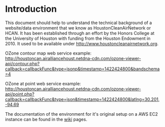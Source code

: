 # Introduction
This document should help to understand the technical background of a website/data environment that we know as HoustonCleanAirNetwork or HCAN. It has been established through an effort by the Honors College at the University of Houston with funding from the Houston Endowment in 2010. It used to be available under <http://www.houstoncleanairnetwork.org>.

OZone contour map web service example: http://houstoncan.airalliancehoust.netdna-cdn.com/ozone-viewer-api/contour.php?callback=callbackFunc&type=jsonp&timestamp=1422424800&bandschema=4

OZone at point web service example: http://houstoncan.airalliancehoust.netdna-cdn.com/ozone-viewer-api/point.php?callback=callbackFunc&type=json&timestamp=1422424800&latlng=30.201,-94.69

The documentation of the environment for it's original setup on a AWS EC2 instance can be found in the [wiki](https://github.com/DataAnalyticsinStudentHands/OldOzoneMap/wiki) pages.
